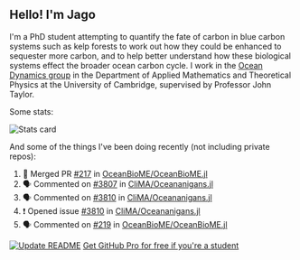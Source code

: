 ## Hello! I'm Jago

I'm a PhD student attempting to quantify the fate of carbon in blue carbon systems such as kelp forests to work out how they could be enhanced to sequester more carbon, and to help better understand how these biological systems effect the broader ocean carbon cycle. I work in the <a href="https://www.damtp.cam.ac.uk/user/jrt51/" class="emph">Ocean Dynamics group</a> in the Department of Applied Mathematics and Theoretical Physics at the University of Cambridge, supervised by Professor John Taylor.

Some stats:
<!--
![](https://raw.githubusercontent.com/jagoosw/jagoosw/main/profile-summary-card-output/nord_dark/0-profile-details.svg)
![](https://raw.githubusercontent.com/jagoosw/jagoosw/main/profile-summary-card-output/nord_dark/3-stats.svg)
![](https://raw.githubusercontent.com/jagoosw/jagoosw/main/profile-summary-card-output/nord_dark/4-productive-time.svg)
-->
![Stats card](https://github-readme-stats.vercel.app/api?username=jagoosw&count_private=true&show_icons=true&theme=transparent&hide_title=true&rank_icon=percentile&show=reviews)

And some of the things I've been doing recently (not including private repos):
<!--START_SECTION:activity-->
1. 🎉 Merged PR [#217](https://github.com/OceanBioME/OceanBioME.jl/pull/217) in [OceanBioME/OceanBioME.jl](https://github.com/OceanBioME/OceanBioME.jl)
2. 🗣 Commented on [#3807](https://github.com/CliMA/Oceananigans.jl/issues/3807#issuecomment-2385865288) in [CliMA/Oceananigans.jl](https://github.com/CliMA/Oceananigans.jl)
3. 🗣 Commented on [#3810](https://github.com/CliMA/Oceananigans.jl/issues/3810#issuecomment-2385770746) in [CliMA/Oceananigans.jl](https://github.com/CliMA/Oceananigans.jl)
4. ❗ Opened issue [#3810](https://github.com/CliMA/Oceananigans.jl/issues/3810) in [CliMA/Oceananigans.jl](https://github.com/CliMA/Oceananigans.jl)
5. 🗣 Commented on [#219](https://github.com/OceanBioME/OceanBioME.jl/pull/219#issuecomment-2385301423) in [OceanBioME/OceanBioME.jl](https://github.com/OceanBioME/OceanBioME.jl)
<!--END_SECTION:activity-->


[![Update README](https://github.com/jagoosw/jagoosw/actions/workflows/update-readme.yml/badge.svg)](https://github.com/jagoosw/jagoosw/actions/workflows/update-readme.yml)
[Get GitHub Pro for free if you're a student](https://education.github.com/pack)

